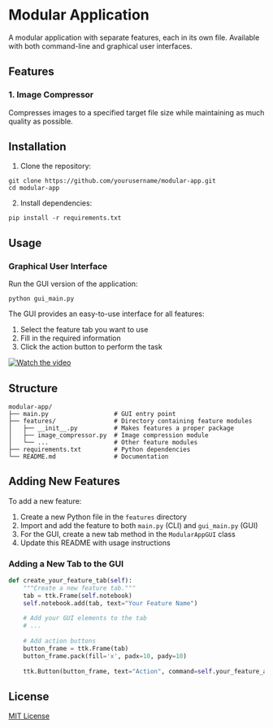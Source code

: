 # Modular Application

A modular application with separate features, each in its own file. Available with both command-line and graphical user interfaces.

## Features

### 1. Image Compressor
Compresses images to a specified target file size while maintaining as much quality as possible.

## Installation

1. Clone the repository:
```
git clone https://github.com/yourusername/modular-app.git
cd modular-app
```

2. Install dependencies:
```
pip install -r requirements.txt
```

## Usage

### Graphical User Interface

Run the GUI version of the application:

```
python gui_main.py
```

The GUI provides an easy-to-use interface for all features:
1. Select the feature tab you want to use
2. Fill in the required information 
3. Click the action button to perform the task

[![Watch the video](https://img.youtube.com/vi/yu5G9p_GwUY/0.jpg)](https://youtu.be/yu5G9p_GwUY)



## Structure

```
modular-app/
├── main.py                  # GUI entry point
├── features/                # Directory containing feature modules
│   ├── __init__.py          # Makes features a proper package
│   ├── image_compressor.py  # Image compression module
│   └── ...                  # Other feature modules
├── requirements.txt         # Python dependencies
└── README.md                # Documentation
```

## Adding New Features

To add a new feature:

1. Create a new Python file in the `features` directory
2. Import and add the feature to both `main.py` (CLI) and `gui_main.py` (GUI)
3. For the GUI, create a new tab method in the `ModularAppGUI` class
4. Update this README with usage instructions

### Adding a New Tab to the GUI

```python
def create_your_feature_tab(self):
    """Create a new feature tab."""
    tab = ttk.Frame(self.notebook)
    self.notebook.add(tab, text="Your Feature Name")
    
    # Add your GUI elements to the tab
    # ...
    
    # Add action buttons
    button_frame = ttk.Frame(tab)
    button_frame.pack(fill='x', padx=10, pady=10)
    
    ttk.Button(button_frame, text="Action", command=self.your_feature_action).pack(side=tk.RIGHT)
```

## License

[MIT License](LICENSE)
